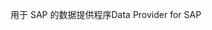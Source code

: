 <span data-ttu-id="ebf99-101">用于 SAP 的数据提供程序</span><span class="sxs-lookup"><span data-stu-id="ebf99-101">Data Provider for SAP</span></span>